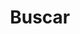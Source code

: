 ---
title: "Buscar"
layout: "search"
summary: "Buscar no site"
placeholder: "Digite para buscar..."
---